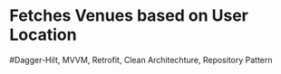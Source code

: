 # Fetches Venues based on User Location
#Dagger-Hilt, MVVM, Retrofit, Clean Architechture, Repository Pattern
